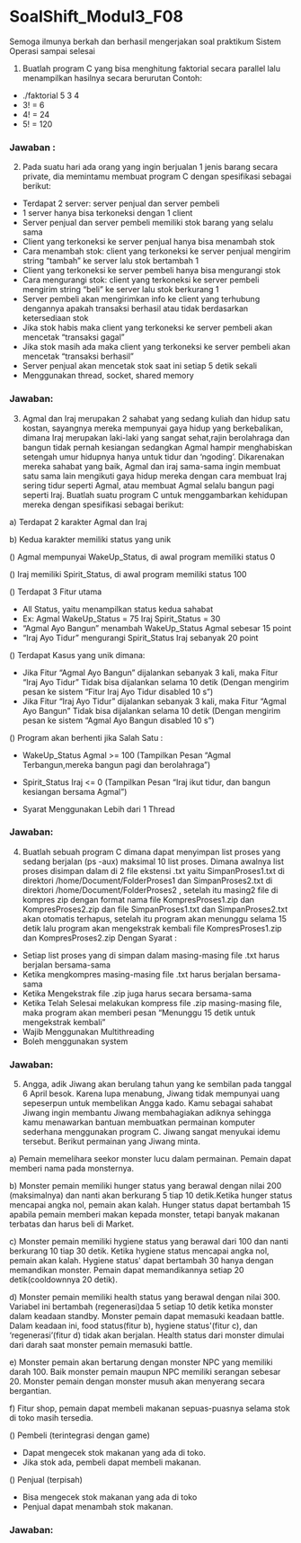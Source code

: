 # SoalShift_Modul3_F08
Semoga ilmunya berkah dan berhasil mengerjakan soal praktikum Sistem Operasi sampai selesai

1. Buatlah program C yang bisa menghitung faktorial secara parallel lalu menampilkan hasilnya secara berurutan
Contoh:
-  ./faktorial 5 3 4
-  3! = 6
-  4! = 24
-  5! = 120

<h3>Jawaban :</h3>

2. Pada suatu hari ada orang yang ingin berjualan 1 jenis barang secara private, dia memintamu membuat program C dengan spesifikasi sebagai berikut:
- Terdapat 2 server: server penjual dan server pembeli
- 1 server hanya bisa terkoneksi dengan 1 client
- Server penjual dan server pembeli memiliki stok barang yang selalu sama
- Client yang terkoneksi ke server penjual hanya bisa menambah stok
- Cara menambah stok: client yang terkoneksi ke server penjual mengirim string “tambah” ke server lalu stok bertambah 1
- Client yang terkoneksi ke server pembeli hanya bisa mengurangi stok
- Cara mengurangi stok: client yang terkoneksi ke server pembeli mengirim string “beli” ke server lalu stok berkurang 1
- Server pembeli akan mengirimkan info ke client yang terhubung dengannya apakah transaksi berhasil atau tidak berdasarkan ketersediaan stok
- Jika stok habis maka client yang terkoneksi ke server pembeli akan mencetak “transaksi gagal”
- Jika stok masih ada maka client yang terkoneksi ke server pembeli akan mencetak “transaksi berhasil”
- Server penjual akan mencetak stok saat ini setiap 5 detik sekali
- Menggunakan thread, socket, shared memory

<h3>Jawaban:</h3>
	
3. Agmal dan Iraj merupakan 2 sahabat yang sedang kuliah dan hidup satu kostan, sayangnya mereka mempunyai gaya hidup yang berkebalikan, dimana Iraj merupakan laki-laki yang sangat sehat,rajin berolahraga dan bangun tidak pernah kesiangan sedangkan Agmal hampir menghabiskan setengah umur hidupnya hanya untuk tidur dan ‘ngoding’. Dikarenakan mereka sahabat yang baik, Agmal dan iraj sama-sama ingin membuat satu sama lain mengikuti gaya hidup mereka dengan cara membuat Iraj sering tidur seperti Agmal, atau membuat Agmal selalu bangun pagi seperti Iraj. Buatlah suatu program C untuk menggambarkan kehidupan mereka dengan spesifikasi sebagai berikut:

a)  Terdapat 2 karakter Agmal dan Iraj

b)  Kedua karakter memiliki status yang unik

()  Agmal mempunyai WakeUp_Status, di awal program memiliki status 0

()  Iraj memiliki Spirit_Status, di awal program memiliki status 100

()  Terdapat 3 Fitur utama
-	All Status, yaitu menampilkan status kedua sahabat
-	Ex: Agmal WakeUp_Status = 75 
      	Iraj Spirit_Status = 30
-	“Agmal Ayo Bangun” menambah WakeUp_Status Agmal sebesar 15 point
-	“Iraj Ayo Tidur” mengurangi Spirit_Status Iraj sebanyak 20 point

()  Terdapat Kasus yang unik dimana:
-	Jika Fitur “Agmal Ayo Bangun” dijalankan sebanyak 3 kali, maka Fitur “Iraj Ayo Tidur” Tidak bisa dijalankan selama 10 detik (Dengan mengirim pesan ke sistem “Fitur Iraj Ayo Tidur disabled 10 s”)
-	Jika Fitur  “Iraj Ayo Tidur” dijalankan sebanyak 3 kali, maka Fitur “Agmal Ayo Bangun” Tidak bisa dijalankan selama 10 detik (Dengan mengirim pesan ke sistem “Agmal Ayo Bangun disabled 10 s”)

()  Program akan berhenti jika Salah Satu :
-	WakeUp_Status Agmal >= 100 (Tampilkan Pesan “Agmal Terbangun,mereka bangun pagi dan berolahraga”)
-	Spirit_Status Iraj <= 0 (Tampilkan Pesan “Iraj ikut tidur, dan bangun kesiangan bersama Agmal”)

-	Syarat Menggunakan Lebih dari 1 Thread

<h3>Jawaban:</h3>

4. Buatlah sebuah program C dimana dapat menyimpan list proses yang sedang berjalan (ps -aux) maksimal 10 list proses. Dimana awalnya list proses disimpan dalam di 2 file ekstensi .txt yaitu  SimpanProses1.txt di direktori /home/Document/FolderProses1 dan SimpanProses2.txt di direktori /home/Document/FolderProses2 , setelah itu masing2 file di  kompres zip dengan format nama file KompresProses1.zip dan KompresProses2.zip dan file SimpanProses1.txt dan SimpanProses2.txt akan otomatis terhapus, setelah itu program akan menunggu selama 15 detik lalu program akan mengekstrak kembali file KompresProses1.zip dan KompresProses2.zip 
Dengan Syarat : 
- Setiap list proses yang di simpan dalam masing-masing file .txt harus berjalan bersama-sama
- Ketika mengkompres masing-masing file .txt harus berjalan bersama-sama
- Ketika Mengekstrak file .zip juga harus secara bersama-sama
- Ketika Telah Selesai melakukan kompress file .zip masing-masing file, maka program akan memberi pesan “Menunggu 15 detik untuk mengekstrak kembali”
- Wajib Menggunakan Multithreading
- Boleh menggunakan system

<h3>Jawaban:</h3>

5. Angga, adik Jiwang akan berulang tahun yang ke sembilan pada tanggal 6 April besok. Karena lupa menabung, Jiwang tidak mempunyai uang sepeserpun untuk membelikan Angga kado. Kamu sebagai sahabat Jiwang ingin membantu Jiwang membahagiakan adiknya sehingga kamu menawarkan bantuan membuatkan permainan komputer sederhana menggunakan program C. Jiwang sangat menyukai idemu tersebut. Berikut permainan yang Jiwang minta.

a)	Pemain memelihara seekor monster lucu dalam permainan. Pemain dapat  memberi nama pada monsternya.

b)	Monster pemain memiliki hunger status yang berawal dengan nilai 200 (maksimalnya) dan nanti akan berkurang 5 tiap 10 detik.Ketika hunger status mencapai angka nol, pemain akan kalah. Hunger status dapat bertambah 15 apabila pemain memberi makan kepada monster, tetapi banyak makanan terbatas dan harus beli di Market.

c)	Monster pemain memiliki hygiene status yang berawal dari 100 dan nanti berkurang 10 tiap 30 detik. Ketika hygiene status mencapai angka nol, pemain akan kalah. Hygiene status' dapat bertambah 30 hanya dengan memandikan monster. Pemain dapat memandikannya setiap 20 detik(cooldownnya 20 detik).

d)	Monster pemain memiliki health status yang berawal dengan nilai 300. Variabel ini bertambah (regenerasi)daa 5 setiap 10 detik ketika monster dalam keadaan standby.
Monster pemain dapat memasuki keadaan battle. Dalam keadaan ini, food status(fitur b), hygiene status'(fitur c), dan ‘regenerasi’(fitur d) tidak akan berjalan. Health status dari monster dimulai dari darah saat monster pemain memasuki battle.

e)	Monster pemain akan bertarung dengan monster NPC yang memiliki darah 100. Baik monster pemain maupun NPC memiliki serangan sebesar 20. Monster pemain dengan monster musuh akan menyerang secara bergantian.

f)	Fitur shop, pemain dapat membeli makanan sepuas-puasnya selama stok di toko masih tersedia.

()  Pembeli (terintegrasi dengan game)
-	Dapat mengecek stok makanan yang ada di toko.
-	Jika stok ada, pembeli dapat membeli makanan.

()  Penjual (terpisah)
-	Bisa mengecek stok makanan yang ada di toko
-	Penjual dapat menambah stok makanan.

<h3>Jawaban:</h3>
